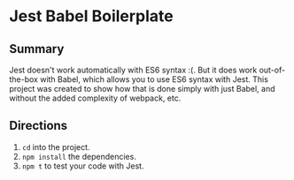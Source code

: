 # Jest Babel Boilerplate

## Summary

Jest doesn't work automatically with ES6 syntax :(. But it does work out-of-the-box with Babel, which allows you to use ES6 syntax with Jest. This project was created to show how that is done simply with just Babel, and without the added complexity of webpack, etc.

## Directions

1. `cd` into the project.
2. `npm install` the dependencies.
3. `npm t` to test your code with Jest.